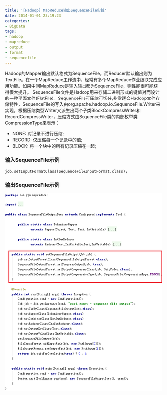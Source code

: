 ```yaml
---
title: '[Hadoop] MapReduce输出SequenceFile实践'
date: 2014-01-01 23:19:23
categories: 
- BigData
tags: 
- hadoop
- mapreduce
- output
- format
- sequencefile
---
```

Hadoop的Mapper输出默认格式为SequenceFile，而Reducer默认输出则为TextFile。在一个MapReduce工作流中，经常有多个MapReduce作业级联完成应用功能。如果中间MapReduce是输入输出都为SequenceFile，则性能很可能获得很大提升。
SequenceFile文件是Hadoop用来存储二进制形式的键值对而设计的一种平面文件(FlatFile)。SequenceFile可压缩可切分,非常适合Hadoop文件存储特性，SequenceFile的写入由org.apache.hadoop.io.SequenceFile.Writer来实现，根据压缩类型Writer又派生出两个子类BlockCompressWriter和RecordCompressWriter，压缩方式由SequenceFile类的内部枚举类CompressionType来表示：
- NONE: 对记录不进行压缩;
- RECORD: 仅压缩每一个记录中的值;
- BLOCK: 将一个块中的所有记录压缩在一起;

### 输入SequenceFile示例

```
job.setInputFormatClass(SequenceFileInputFormat.class);
```

### 输出SequenceFile示例

![[Hadoop] MapReduce输出SequenceFile实践](/images/2014/1/0026uWfMzy78TZTFMTP8d.png)